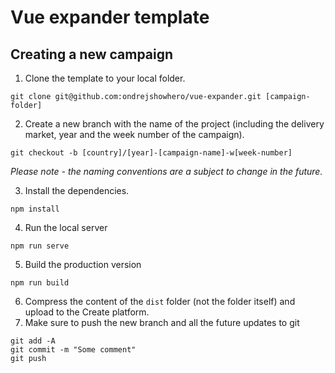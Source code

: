 # Vue expander template

## Creating a new campaign
1. Clone the template to your local folder.
```
git clone git@github.com:ondrejshowhero/vue-expander.git [campaign-folder]
```
2. Create a new branch with the name of the project (including the delivery market, year and the week number of the campaign).
```
git checkout -b [country]/[year]-[campaign-name]-w[week-number]
```
*Please note - the naming conventions are a subject to change in the future.*

3. Install the dependencies.
```
npm install
```
4. Run the local server
```
npm run serve
```
5. Build the production version
```
npm run build
```
6. Compress the content of the `dist` folder (not the folder itself) and upload to the Create platform.
7. Make sure to push the new branch and all the future updates to git
```
git add -A
git commit -m "Some comment"
git push
```
